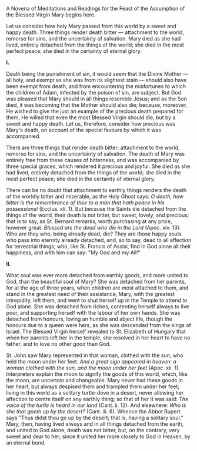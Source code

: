 
A Novena of Meditations and Readings for the Feast of the Assumption of the Blessed Virgin Mary begins here.

Let us consider how holy Mary passed from this world by a sweet and happy death. Three things render death bitter — attachment to the world, remorse for sins, and the uncertainty of salvation. Mary died as she had lived, entirely detached from the things of the world; she died in the most perfect peace; she died in the certainty of eternal glory.

**I\.**

Death being the punishment of sin, it would seem that the Divine Mother — all holy, and exempt as she was from its slightest stain — should also have been exempt from death, and from encountering the misfortunes to which the children of Adam, infected by the poison of sin, are subject. But God was pleased that Mary should in all things resemble Jesus; and as the Son died, it was becoming that the Mother should also die; because, moreover, He wished to give the just an example of the precious death prepared for them, He willed that even the most Blessed Virgin should die, but by a sweet and happy death. Let us, therefore, consider how precious was Mary\'s death, on account of the special favours by which it was accompanied.

There are three things that render death bitter: attachment to the world, remorse for sins, and the uncertainty of salvation. The death of Mary was entirely free from these causes of bitterness, and was accompanied by three special graces, which rendered it precious and joyful. She died as she had lived, entirely detached from the things of the world; she died in the most perfect peace; she died in the certainty of eternal glory.

There can be no doubt that attachment to earthly things renders the death of the worldly bitter and miserable, as the Holy Ghost says: *O death, how bitter is the remembrance of thee to a man that hath peace in his possessions!* (Ecclus. xli. 1). But because the Saints die detached from the things of the world, their death is not bitter, but sweet, lovely, and precious; that is to say, as St. Bernard remarks, worth purchasing at any price, however great. *Blessed are the dead who die in the Lord* (Apoc. xiv. 13). Who are they who, being already dead, die? They are those happy souls who pass into eternity already detached, and, so to say, dead to all affection for terrestrial things; who, like St. Francis of Assisi, find in God alone all their happiness, and with him can say: \"My God and my All!\"

**II\.**

What soul was ever more detached from earthly goods, and more united to God, than the beautiful soul of Mary? She was detached from her parents, for at the age of three years, when children are most attached to them, and stand in the greatest need of their assistance, Mary, with the greatest intrepidity, left them, and went to shut herself up in the Temple to attend to God alone. She was detached from riches, contenting herself always to live poor, and supporting herself with the labour of her own hands. She was detached from honours, loving an humble and abject life, though the honours due to a queen were hers, as she was descended from the kings of Israel. The Blessed Virgin herself revealed to St. Elizabeth of Hungary that when her parents left her in the temple, she resolved in her heart to have no father, and to love no other good than God.

St. John saw Mary represented in that woman, clothed with the sun, who held the moon under her feet. *And a great sign appeared in heaven: a woman clothed with the sun, and the moon under her feet* (Apoc. xii. 1). Interpreters explain the moon to signify the goods of this world, which, like the moon, are uncertain and changeable. Mary never had these goods in her heart, but always despised them and trampled them under her feet; living in this world as a solitary turtle-dove in a desert, never allowing her affection to centre itself on any earthly thing; so that of her it was said: *The voice of the turtle is heard in our land* (Cant. ii. 12). And elsewhere: *Who is she that goeth up by the desert?* (Cant. iii. 6). Whence the Abbot Rupert says \"Thus didst thou go up by the desert; that is, having a solitary soul.\" Mary, then, having lived always and in all things detached from the earth, and united to God alone, death was not bitter, but, on the contrary, very sweet and dear to her; since it united her more closely to God in Heaven, by an eternal bond.


